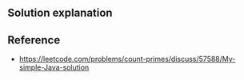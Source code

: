## Solution explanation


## Reference

- https://leetcode.com/problems/count-primes/discuss/57588/My-simple-Java-solution